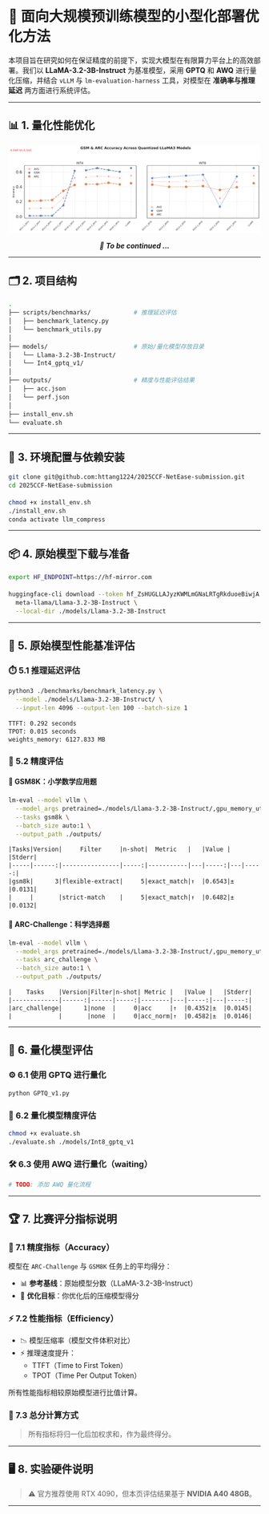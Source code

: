 
# 🚀 面向大规模预训练模型的小型化部署优化方法

本项目旨在研究如何在保证精度的前提下，实现大模型在有限算力平台上的高效部署。我们以 **LLaMA-3.2-3B-Instruct** 为基准模型，采用 **GPTQ** 和 **AWQ** 进行量化压缩，并结合 `vLLM` 与 `lm-evaluation-harness` 工具，对模型在 **准确率与推理延迟** 两方面进行系统评估。

---



## 📊 1. 量化性能优化

<p align="center">
  <img src="./assets/gsm_arc.png" width="1000"/>
</p>

<p align="center">
  <em>🧪  <strong>To be continued ...</strong></em>
</p>


---

## 🗂️ 2. 项目结构

```bash
.
├── scripts/benchmarks/            # 推理延迟评估
│   ├── benchmark_latency.py
│   └── benchmark_utils.py
│
├── models/                        # 原始/量化模型存放目录
│   └── Llama-3.2-3B-Instruct/
│   └── Int4_gptq_v1/
│
├── outputs/                       # 精度与性能评估结果
│   ├── acc.json
│   └── perf.json
│
├── install_env.sh  				        
└── evaluate.sh					 
```

---

## 🧱 3. 环境配置与依赖安装

```bash
git clone git@github.com:httang1224/2025CCF-NetEase-submission.git
cd 2025CCF-NetEase-submission

chmod +x install_env.sh
./install_env.sh
conda activate llm_compress
```

---

## 📦 4. 原始模型下载与准备

```bash
export HF_ENDPOINT=https://hf-mirror.com

huggingface-cli download --token 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 --resume-download \
  meta-llama/Llama-3.2-3B-Instruct \
  --local-dir ./models/Llama-3.2-3B-Instruct
```

---

## 🔬 5. 原始模型性能基准评估

### ⏱️ 5.1 推理延迟评估

```bash
python3 ./benchmarks/benchmark_latency.py \
  --model ./models/Llama-3.2-3B-Instruct/ \
  --input-len 4096 --output-len 100 --batch-size 1
```

```
TTFT: 0.292 seconds
TPOT: 0.015 seconds
weights_memory: 6127.833 MB
```

### 🧪 5.2 精度评估

#### 📘 GSM8K：小学数学应用题

```bash
lm-eval --model vllm \
  --model_args pretrained=./models/Llama-3.2-3B-Instruct/,gpu_memory_utilization=0.6,dtype=auto \
  --tasks gsm8k \
  --batch_size auto:1 \
  --output_path ./outputs/
```

```
|Tasks|Version|     Filter     |n-shot|  Metric   |   |Value |   |Stderr|
|-----|------:|----------------|-----:|-----------|---|-----:|---|-----:|
|gsm8k|      3|flexible-extract|     5|exact_match|↑  |0.6543|±  |0.0131|
|     |       |strict-match    |     5|exact_match|↑  |0.6482|±  |0.0132|
```

#### 🧪 ARC-Challenge：科学选择题

```bash
lm-eval --model vllm \
  --model_args pretrained=./models/Llama-3.2-3B-Instruct/,gpu_memory_utilization=0.6,dtype=auto \
  --tasks arc_challenge \
  --batch_size auto:1 \
  --output_path ./outputs/
```

```
|    Tasks    |Version|Filter|n-shot| Metric |   |Value |   |Stderr|
|-------------|------:|------|-----:|--------|---|-----:|---|-----:|
|arc_challenge|      1|none  |     0|acc     |↑  |0.4352|±  |0.0145|
|             |       |none  |     0|acc_norm|↑  |0.4582|±  |0.0146|
```

---

## 🔧 6. 量化模型评估

### ⚙️ 6.1 使用 GPTQ 进行量化

```bash
python GPTQ_v1.py
```

### 🧪 6.2 量化模型精度评估

```bash
chmod +x evaluate.sh
./evaluate.sh ./models/Int8_gptq_v1
```

### 🛠️ 6.3 使用 AWQ 进行量化（waiting）

```bash
# TODO: 添加 AWQ 量化流程
```

---

## 🏆 7. 比赛评分指标说明

### 🎯 7.1 精度指标（Accuracy）

模型在 `ARC-Challenge` 与 `GSM8K` 任务上的平均得分：

- 📊 **参考基线**：原始模型分数（LLaMA-3.2-3B-Instruct）
- 🚀 **优化目标**：你优化后的压缩模型得分

### ⚡ 7.2 性能指标（Efficiency）

- 📉 模型压缩率（模型文件体积对比）
- ⚡ 推理速度提升：
  - TTFT（Time to First Token）
  - TPOT（Time Per Output Token）

所有性能指标相较原始模型进行比值计算。

### 🧮 7.3 总分计算方式

> 所有指标将归一化后加权求和，作为最终得分。

---

## 🖥️ 8. 实验硬件说明

> ⚠️ 官方推荐使用 RTX 4090，但本页评估结果基于 **NVIDIA A40 48GB**。

---

